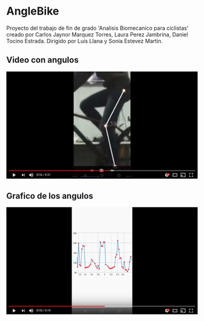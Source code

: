 # AngleBike
Proyecto del trabajo de fin de grado 'Analisis Biomecanico para ciclistas' creado por Carlos Jaynor Marquez Torres, Laura Perez Jambrina, Daniel Tocino Estrada. Dirigido por Luis Llana y Sonia Estevez Martin.

## Video con angulos
[![Alt text for your video](imagenes/Resultado_video.jpg)](https://www.youtube.com/watch?v=BZ6KDBuNCKQ)

## Grafico de los angulos
[![Alt text for your video](imagenes/Grafico_datos.jpg)](https://www.youtube.com/watch?v=1dN16gS3PCo)
